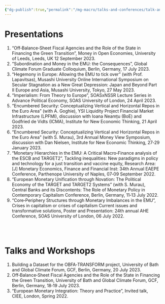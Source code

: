 ```yaml
---
{"dg-publish":true,"permalink":"/mg-macro/talks-and-conferences/talk-and-conferences/","created":"2023-12-11T22:40:02.000+00:00","updated":"2023-12-11T23:15:00.000+00:00"}
---
```



# Presentations

1. “Off‐Balance‐Sheet Fiscal Agencies and the Role of the State in Financing the Green Transition”, Money in Open Economies, University of Leeds, Leeds, UK 12 September 2023.
2. “Subordination and Money in the EMU: the Consequences”, Global Climate Forum Graduate Colloquium, Berlin, Germany, 17 July 2023.
3. “Hegemony in Europe: Allowing the EMU to tick over” (with Prof. Lapavitsas), Musashi University Online International Symposium on Secular Stagnation as a New Great Depression: Japan and Beyond Part II Europe and Asia, Musashi University, Tokyo, 27 May 2023.
4. “Imperialism: From Theory to Europe”, SOASxNSSR Lecture Series in Advance Political Economy, SOAS University of London, 24 April 2023.
5. “Encumbered Security: Conceptualizing Vertical and Horizontal Repos in the Euro Area” (with A. Goghie), YSI Liquidity Project Financial Market Infrastructure (LPFMI), discussion with Ioana Neamțu (BoE) and Godfried de Vidts (ICMA), Institute for New Economic Thinking, 21 April 2023.
6. “Encumbered Security: Conceptualizing Vertical and Horizontal Repos in the Euro Area” (with S. Murau), 3rd Annual Money View Symposium, discussion with Dan Nielsen, Institute for New Economic Thinking, 27‐29 January 2023.
7. “Monetary Hierarchies in the EMU: A Critical Macro‐Finance analysis of the ESCB and TARGET2”, Tackling inequalities: New paradigms in policy and technology for a just transition and vaccine equity, Research Area: [J] Monetary Economics, Finance and Financial Inst: 34th Annual EAEPE Conference, Parthenope University of Naples, 07‐09 September 2022.
8. “European Monetary Unification through Novation: The Political Economy of the TARGET and TARGET2 Systems” (with S. Murau), Central Banks and its Discontents: The Role of Monetary Policy in Contemporary Capitalism Conference, Berlin, Germany, 11‐13 July 2022.
9. “Core‐Periphery Structures through Monetary Imbalances in the EMU”, Crises in capitalism or crises of capitalism Current issues and transformative solutions, Poster and Presentation: 24th annual AHE Conference, SOAS University of London, 06 July 2022.

<br />
<br />

# Talks and Workshops

1. Building a Dataset for the OBFA‐TRANSFORM project, University of Bath and Global Climate Forum, GCF, Berlin, Germany, 20 July 2023.
2. Off‐Balance‐Sheet Fiscal Agencies and the Role of the State in Financing the Green Transition, University of Bath and Global Climate Forum, GCF, Berlin, Germany, 18‐19 July 2023.
3. “European Monetary Integration: Theory and Practice”, Invited talk, CIEE, London, Spring 2022.